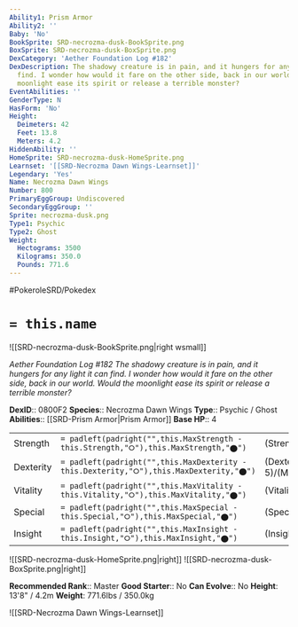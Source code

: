 ```yaml
---
Ability1: Prism Armor
Ability2: ''
Baby: 'No'
BookSprite: SRD-necrozma-dusk-BookSprite.png
BoxSprite: SRD-necrozma-dusk-BoxSprite.png
DexCategory: 'Aether Foundation Log #182'
DexDescription: The shadowy creature is in pain, and it hungers for any light it can
  find. I wonder how would it fare on the other side, back in our world. Would the
  moonlight ease its spirit or release a terrible monster?
EventAbilities: ''
GenderType: N
HasForm: 'No'
Height:
  Deimeters: 42
  Feet: 13.8
  Meters: 4.2
HiddenAbility: ''
HomeSprite: SRD-necrozma-dusk-HomeSprite.png
Learnset: '[[SRD-Necrozma Dawn Wings-Learnset]]'
Legendary: 'Yes'
Name: Necrozma Dawn Wings
Number: 800
PrimaryEggGroup: Undiscovered
SecondaryEggGroup: ''
Sprite: necrozma-dusk.png
Type1: Psychic
Type2: Ghost
Weight:
  Hectograms: 3500
  Kilograms: 350.0
  Pounds: 771.6
---
```


#PokeroleSRD/Pokedex

# `= this.name`

![[SRD-necrozma-dusk-BookSprite.png|right wsmall]]

*Aether Foundation Log #182*
*The shadowy creature is in pain, and it hungers for any light it can find. I wonder how would it fare on the other side, back in our world. Would the moonlight ease its spirit or release a terrible monster?*

**DexID**:: 0800F2
**Species**:: Necrozma Dawn Wings
**Type**:: Psychic / Ghost
**Abilities**:: [[SRD-Prism Armor|Prism Armor]]
**Base HP**:: 4

|           |                                                                                        |                                          |
| --------- | -------------------------------------------------------------------------------------- | ---------------------------------------- |
| Strength  | `= padleft(padright("",this.MaxStrength - this.Strength,"⭘"),this.MaxStrength,"⬤")`    | (Strength::6)/(MaxStrength::6)   |
| Dexterity | `= padleft(padright("",this.MaxDexterity - this.Dexterity,"⭘"),this.MaxDexterity,"⬤")` | (Dexterity:: 5)/(MaxDexterity::5) |
| Vitality  | `= padleft(padright("",this.MaxVitality - this.Vitality,"⭘"),this.MaxVitality,"⬤")`    | (Vitality::6)/(MaxVitality::6)   |
| Special   | `= padleft(padright("",this.MaxSpecial - this.Special,"⭘"),this.MaxSpecial,"⬤")`       | (Special::8)/(MaxSpecial::8)     |
| Insight   | `= padleft(padright("",this.MaxInsight - this.Insight,"⭘"),this.MaxInsight,"⬤")`       | (Insight::7)/(MaxInsight::7)     |

![[SRD-necrozma-dusk-HomeSprite.png|right]]
![[SRD-necrozma-dusk-BoxSprite.png|right]]

**Recommended Rank**:: Master
**Good Starter**:: No
**Can Evolve**:: No
**Height**: 13'8" / 4.2m
**Weight**: 771.6lbs / 350.0kg

![[SRD-Necrozma Dawn Wings-Learnset]]
